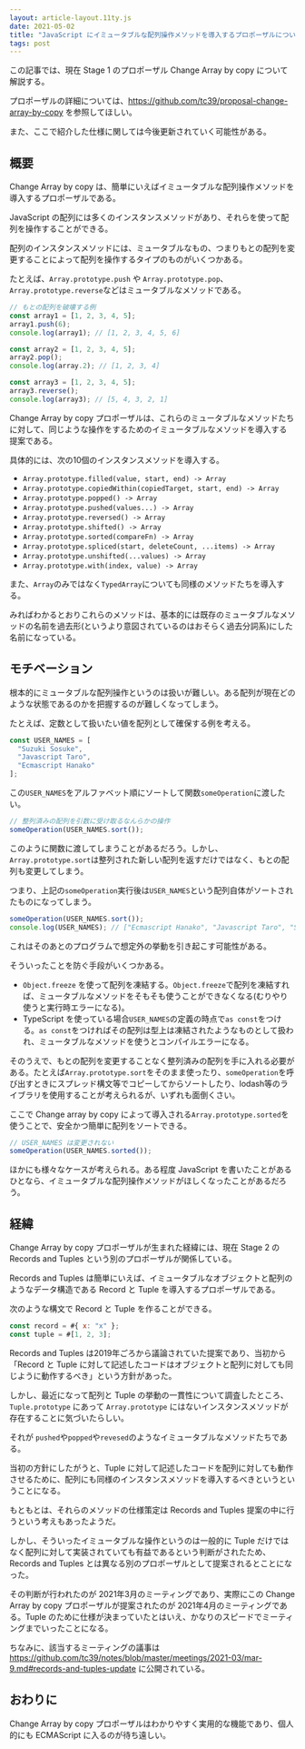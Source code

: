 ```yaml
---
layout: article-layout.11ty.js
date: 2021-05-02
title: "JavaScript にイミュータブルな配列操作メソッドを導入するプロポーザルについて"
tags: post
---
```


この記事では、現在 Stage 1 のプロポーザル Change Array by copy について解説する。

プロポーザルの詳細については、https://github.com/tc39/proposal-change-array-by-copy を参照してほしい。

また、ここで紹介した仕様に関しては今後更新されていく可能性がある。

## 概要

Change Array by copy は、簡単にいえばイミュータブルな配列操作メソッドを導入するプロポーザルである。

JavaScript の配列には多くのインスタンスメソッドがあり、それらを使って配列を操作することができる。

配列のインスタンスメソッドには、ミュータブルなもの、つまりもとの配列を変更することによって配列を操作するタイプのものがいくつかある。

たとえば、`Array.prototype.push` や `Array.prototype.pop`、`Array.prototype.reverse`などはミュータブルなメソッドである。

```js
// もとの配列を破壊する例
const array1 = [1, 2, 3, 4, 5];
array1.push(6);
console.log(array1); // [1, 2, 3, 4, 5, 6]

const array2 = [1, 2, 3, 4, 5];
array2.pop();
console.log(array.2); // [1, 2, 3, 4]

const array3 = [1, 2, 3, 4, 5];
array3.reverse();
console.log(array3); // [5, 4, 3, 2, 1]

```

Change Array by copy プロポーザルは、これらのミュータブルなメソッドたちに対して、同じような操作をするためのイミュータブルなメソッドを導入する
提案である。

具体的には、次の10個のインスタンスメソッドを導入する。

- `Array.prototype.filled(value, start, end) -> Array`
- `Array.prototype.copiedWithin(copiedTarget, start, end) -> Array`
- `Array.prototype.popped() -> Array`
- `Array.prototype.pushed(values...) -> Array`
- `Array.prototype.reversed() -> Array`
- `Array.prototype.shifted() -> Array`
- `Array.prototype.sorted(compareFn) -> Array`
- `Array.prototype.spliced(start, deleteCount, ...items) -> Array`
- `Array.prototype.unshifted(...values) -> Array`
- `Array.prototype.with(index, value) -> Array`

また、`Array`のみではなく`TypedArray`についても同様のメソッドたちを導入する。

みればわかるとおりこれらのメソッドは、基本的には既存のミュータブルなメソッドの名前を過去形(というより意図されているのはおそらく過去分詞系)にした名前になっている。

## モチベーション

根本的にミュータブルな配列操作というのは扱いが難しい。ある配列が現在どのような状態であるのかを把握するのが難しくなってしまう。

たとえば、定数として扱いたい値を配列として確保する例を考える。

```ts
const USER_NAMES = [
  "Suzuki Sosuke",
  "Javascript Taro",
  "Ecmascript Hanako"
];

```

この`USER_NAMES`をアルファベット順にソートして関数`someOperation`に渡したい。

```js
// 整列済みの配列を引数に受け取るなんらかの操作
someOperation(USER_NAMES.sort());

```

このように関数に渡してしまうことがあるだろう。しかし、`Array.prototype.sort`は整列された新しい配列を返すだけではなく、もとの配列も変更してしまう。

つまり、上記の`someOperation`実行後は`USER_NAMES`という配列自体がソートされたものになってしまう。

```js
someOperation(USER_NAMES.sort());
console.log(USER_NAMES); // ["Ecmascript Hanako", "Javascript Taro", "Suzuki Sosuke"]

```

これはそのあとのプログラムで想定外の挙動を引き起こす可能性がある。

そういったことを防ぐ手段がいくつかある。

- `Object.freeze` を使って配列を凍結する。`Object.freeze`で配列を凍結すれば、ミュータブルなメソッドをそもそも使うことができなくなる(むりやり使うと実行時エラーになる)。
- TypeScript を使っている場合`USER_NAMES`の定義の時点で`as const`をつける。`as const`をつければその配列は型上は凍結されたようなものとして扱われ、ミュータブルなメソッドを使うとコンパイルエラーになる。

そのうえで、もとの配列を変更することなく整列済みの配列を手に入れる必要がある。たとえば`Array.prototype.sort`をそのまま使ったり、`someOperation`を呼び出すときにスプレッド構文等でコピーしてからソートしたり、lodash等のライブラリを使用することが考えられるが、いずれも面倒くさい。

ここで Change array by copy によって導入される`Array.prototype.sorted`を使うことで、安全かつ簡単に配列をソートできる。

```js
// USER_NAMES は変更されない
someOperation(USER_NAMES.sorted());
```

ほかにも様々なケースが考えられる。ある程度 JavaScript を書いたことがあるひとなら、イミュータブルな配列操作メソッドがほしくなったことがあるだろう。

## 経緯

Change Array by copy プロポーザルが生まれた経緯には、現在 Stage 2 の Records and Tuples という別のプロポーザルが関係している。

Records and Tuples は簡単にいえば、イミュータブルなオブジェクトと配列のようなデータ構造である Record と Tuple を導入するプロポーザルである。

次のような構文で Record と Tuple を作ることができる。

```js
const record = #{ x: "x" };
const tuple = #[1, 2, 3];
```

Records and Tuples は2019年ごろから議論されていた提案であり、当初から「Record と Tuple に対して記述したコードはオブジェクトと配列に対しても同じように動作するべき」という方針があった。

しかし、最近になって配列と Tuple の挙動の一貫性について調査したところ、`Tuple.prototype` にあって `Array.prototype` にはないインスタンスメソッドが存在することに気づいたらしい。

それが `pushed`や`popped`や`revesed`のようなイミュータブルなメソッドたちである。

当初の方針にしたがうと、Tuple に対して記述したコードを配列に対しても動作させるために、配列にも同様のインスタンスメソッドを導入するべきというということになる。

もともとは、それらのメソッドの仕様策定は Records and Tuples 提案の中に行うという考えもあったようだ。

しかし、そういったイミュータブルな操作というのは一般的に Tuple だけではなく配列に対して実装されていても有益であるという判断がされたため、Records and Tuples とは異なる別のプロポーザルとして提案されるとことになった。

その判断が行われたのが 2021年3月のミーティングであり、実際にこの Change Array by copy プロポーザルが提案されたのが 2021年4月のミーティングである。Tuple のために仕様が決まっていたとはいえ、かなりのスピードでミーティングまでいったことになる。

ちなみに、該当するミーティングの議事は https://github.com/tc39/notes/blob/master/meetings/2021-03/mar-9.md#records-and-tuples-update に公開されている。

## おわりに

Change Array by copy プロポーザルはわかりやすく実用的な機能であり、個人的にも ECMAScript に入るのが待ち遠しい。

